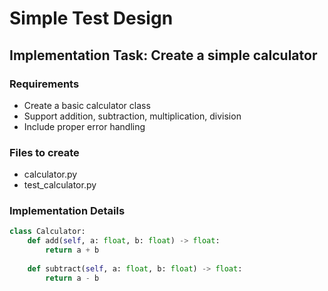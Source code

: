# Simple Test Design

## Implementation Task: Create a simple calculator

### Requirements
- Create a basic calculator class
- Support addition, subtraction, multiplication, division
- Include proper error handling

### Files to create
- calculator.py
- test_calculator.py

### Implementation Details
```python
class Calculator:
    def add(self, a: float, b: float) -> float:
        return a + b
    
    def subtract(self, a: float, b: float) -> float:
        return a - b
```